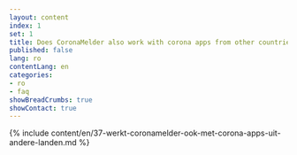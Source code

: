 ```yaml
---
layout: content
index: 1
set: 1
title: Does CoronaMelder also work with corona apps from other countries?
published: false
lang: ro
contentLang: en
categories:
- ro
- faq
showBreadCrumbs: true
showContact: true
---
```

{% include content/en/37-werkt-coronamelder-ook-met-corona-apps-uit-andere-landen.md %}
